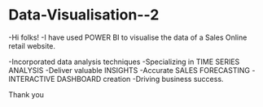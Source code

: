 # Data-Visualisation--2

-Hi folks! 
-I have used POWER BI to visualise the data of a Sales Online retail website.

-Incorporated data analysis techniques 
-Specializing in TIME SERIES ANALYSIS 
-Deliver valuable INSIGHTS 
-Accurate SALES FORECASTING 
-INTERACTIVE DASHBOARD creation 
-Driving business success.

Thank you
